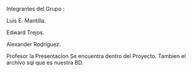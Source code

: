 Integrantes del Grupo :

Luis E. Mantilla.

Edward Trejos.

Alexander Rodriguez.


Profesor la Presentacion Se encuentra dentro del Proyecto.
Tambien el archivo sql que es nuestra BD.
